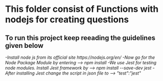 <h1> This folder consist of Functions with nodejs for creating questions</h1>
<h2>To run this project keep reeading the guidelines given below</h2>
<i>-Install node js from its official site https://nodejs.org/en/
  -Now go for the Node Package Module by entering --> npm install 
  -We use Jest for testing node modules. Install Jest framework by --> npm install --save-dev jest
  -After installing Jest change the script in json file to --> "test":"jest"

